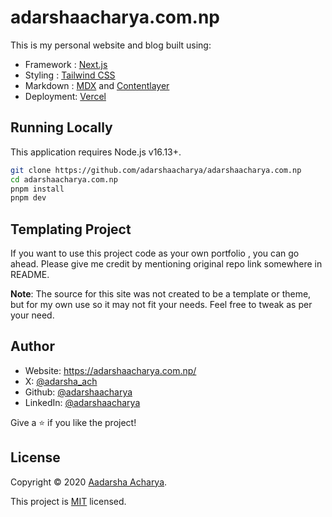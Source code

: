 # adarshaacharya.com.np

This is my personal website and blog built using:

- Framework : [Next.js](https://nextjs.org/)
- Styling : [Tailwind CSS](https://tailwindcss.com/)
- Markdown : [MDX](https://mdxjs.com/) and [Contentlayer](https://contentlayer.dev/)
- Deployment: [Vercel](https://vercel.com/)

## Running Locally

This application requires Node.js v16.13+.

```bash
git clone https://github.com/adarshaacharya/adarshaacharya.com.np
cd adarshaacharya.com.np
pnpm install
pnpm dev
```

## Templating Project

If you want to use this project code as your own portfolio , you can go ahead. Please give me credit by mentioning original repo link somewhere in README.

**Note**: The source for this site was not created to be a template or theme, but for my own use so it may not fit your needs. Feel free to tweak as per your need.

## Author

- Website: https://adarshaacharya.com.np/
- X: [@adarsha_ach](https://x.com/adarsha_ach)
- Github: [@adarshaacharya](https://github.com/adarshaacharya)
- LinkedIn: [@adarshaacharya](https://linkedin.com/in/adarshaacharya)

Give a ⭐️ if you like the project!

## License

Copyright © 2020 [Aadarsha Acharya](https://github.com/adarshaacharya).<br />

This project is [MIT](https://github.com/adarshaacharya/adarshaacharya.com.np/blob/master/LICENSE) licensed.
